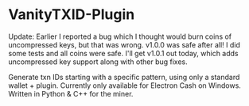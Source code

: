 # VanityTXID-Plugin
Update: Earlier I reported a bug which I thought would burn coins of uncompressed keys, but that was wrong. v1.0.0 was safe after all! I did some tests and all coins were safe. I'll get v1.0.1 out today, which adds uncompressed key support along with other bug fixes.

Generate txn IDs starting with a specific pattern, using only a standard wallet + plugin. Currently only available for Electron Cash on Windows. Written in Python &amp; C++ for the miner.
